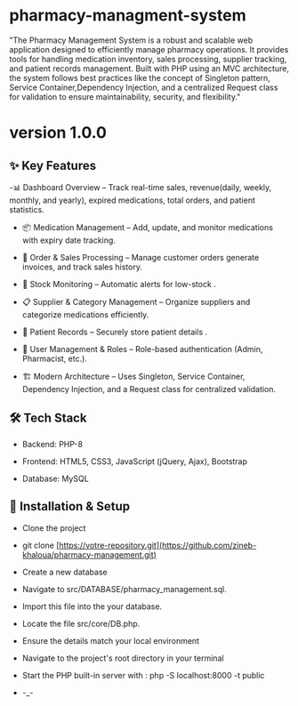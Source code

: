 
# pharmacy-managment-system

"The Pharmacy Management System is a robust and scalable web application
 designed to efficiently manage pharmacy operations. It provides tools for 
 handling medication inventory, sales processing, supplier tracking,
 and patient records management. Built with PHP using an MVC architecture, 
 the system follows best practices like the concept of Singleton pattern, Service Container,Dependency Injection, and a centralized Request class for 
 validation to ensure maintainability, security, and flexibility."

 
 # version 1.0.0
 ## ✨ Key Features

-📊 Dashboard Overview – Track real-time sales, revenue(daily, weekly, monthly, and yearly), expired medications, total 
                           orders, and patient statistics.

- 📦 Medication Management – Add, update, and monitor medications with expiry date tracking.

- 🛒 Order & Sales Processing – Manage customer orders  generate invoices, and track sales history.

- 🔎 Stock Monitoring – Automatic alerts for low-stock .

- 📋 Supplier & Category Management – Organize suppliers and categorize medications efficiently.

- 🏥 Patient Records – Securely store patient details .

- 🔐 User Management & Roles – Role-based authentication (Admin, Pharmacist, etc.).

- 🏗 Modern Architecture – Uses Singleton, Service Container, Dependency Injection, and a Request class for centralized validation.


## 🛠 Tech Stack

 - Backend: PHP-8

 - Frontend: HTML5, CSS3, JavaScript (jQuery, Ajax), Bootstrap

 - Database: MySQL

 ## 🚀 Installation & Setup

 - Clone the project

- git clone [https://votre-repository.git](https://github.com/zineb-khaloua/pharmacy-management.git)

- Create a new database 

- Navigate to src/DATABASE/pharmacy_management.sql.

- Import this file into the your database.

- Locate the file src/core/DB.php.

- Ensure the details match your local environment

- Navigate to the project's root directory in your terminal

- Start the PHP built-in server with  : php -S localhost:8000 -t public 

- -_- 


 

